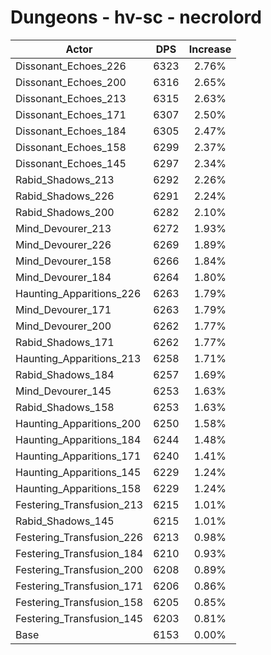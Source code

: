 # Dungeons - hv-sc - necrolord
| Actor | DPS | Increase |
|---|:---:|:---:|
|Dissonant_Echoes_226|6323|2.76%|
|Dissonant_Echoes_200|6316|2.65%|
|Dissonant_Echoes_213|6315|2.63%|
|Dissonant_Echoes_171|6307|2.50%|
|Dissonant_Echoes_184|6305|2.47%|
|Dissonant_Echoes_158|6299|2.37%|
|Dissonant_Echoes_145|6297|2.34%|
|Rabid_Shadows_213|6292|2.26%|
|Rabid_Shadows_226|6291|2.24%|
|Rabid_Shadows_200|6282|2.10%|
|Mind_Devourer_213|6272|1.93%|
|Mind_Devourer_226|6269|1.89%|
|Mind_Devourer_158|6266|1.84%|
|Mind_Devourer_184|6264|1.80%|
|Haunting_Apparitions_226|6263|1.79%|
|Mind_Devourer_171|6263|1.79%|
|Mind_Devourer_200|6262|1.77%|
|Rabid_Shadows_171|6262|1.77%|
|Haunting_Apparitions_213|6258|1.71%|
|Rabid_Shadows_184|6257|1.69%|
|Mind_Devourer_145|6253|1.63%|
|Rabid_Shadows_158|6253|1.63%|
|Haunting_Apparitions_200|6250|1.58%|
|Haunting_Apparitions_184|6244|1.48%|
|Haunting_Apparitions_171|6240|1.41%|
|Haunting_Apparitions_145|6229|1.24%|
|Haunting_Apparitions_158|6229|1.24%|
|Festering_Transfusion_213|6215|1.01%|
|Rabid_Shadows_145|6215|1.01%|
|Festering_Transfusion_226|6213|0.98%|
|Festering_Transfusion_184|6210|0.93%|
|Festering_Transfusion_200|6208|0.89%|
|Festering_Transfusion_171|6206|0.86%|
|Festering_Transfusion_158|6205|0.85%|
|Festering_Transfusion_145|6203|0.81%|
|Base|6153|0.00%|

